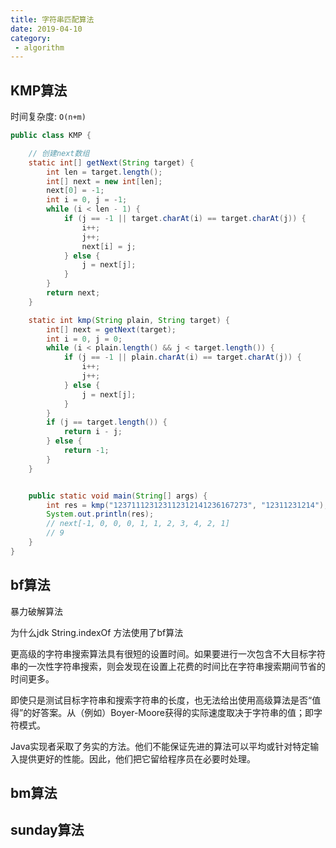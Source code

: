 ```yaml
---
title: 字符串匹配算法
date: 2019-04-10
category:
 - algorithm
---
```


## KMP算法

时间复杂度: `O(n+m)`

``` java
public class KMP {

    // 创建next数组
    static int[] getNext(String target) {
        int len = target.length();
        int[] next = new int[len];
        next[0] = -1;
        int i = 0, j = -1;
        while (i < len - 1) {
            if (j == -1 || target.charAt(i) == target.charAt(j)) {
                i++;
                j++;
                next[i] = j;
            } else {
                j = next[j];
            }
        }
        return next;
    }

    static int kmp(String plain, String target) {
        int[] next = getNext(target);
        int i = 0, j = 0;
        while (i < plain.length() && j < target.length()) {
            if (j == -1 || plain.charAt(i) == target.charAt(j)) {
                i++;
                j++;
            } else {
                j = next[j];
            }
        }
        if (j == target.length()) {
            return i - j;
        } else {
            return -1;
        }
    }


    public static void main(String[] args) {
        int res = kmp("123711123123112312141236167273", "12311231214");
        System.out.println(res);
        // next[-1, 0, 0, 0, 1, 1, 2, 3, 4, 2, 1]
        // 9
    }
}

```

## bf算法

暴力破解算法

为什么jdk String.indexOf 方法使用了bf算法

更高级的字符串搜索算法具有很短的设置时间。如果要进行一次包含不大目标字符串的一次性字符串搜索，则会发现在设置上花费的时间比在字符串搜索期间节省的时间更多。

即使只是测试目标字符串和搜索字符串的长度，也无法给出使用高级算法是否“值得”的好答案。从（例如）Boyer-Moore获得的实际速度取决于字符串的值；即字符模式。

Java实现者采取了务实的方法。他们不能保证先进的算法可以平均或针对特定输入提供更好的性能。因此，他们把它留给程序员在必要时处理。

## bm算法

## sunday算法